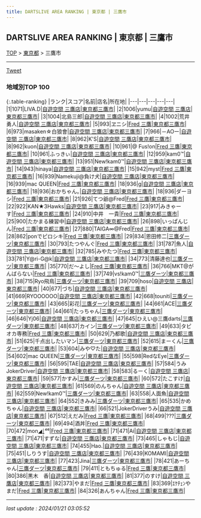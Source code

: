 ```yaml
---
title: DARTSLIVE AREA RANKING | 東京都 | 三鷹市
---
```

## DARTSLIVE AREA RANKING | 東京都 | 三鷹市

[TOP](/darts/rank/) > [東京都](/darts/rank/東京都/) > 三鷹市

___

<a href="https://twitter.com/share?ref_src=twsrc%5Etfw" data-text="DARTSLIVE AREA RANKING | 東京都三鷹市" class="twitter-share-button" data-via="DARTSLIVE" data-hashtags="DARTSLIVE" data-related="DARTSLIVE" data-show-count="false">Tweet</a>

### 地域別TOP 100

{:.table-ranking}
|ランク|スコア|名前|店名|所在地|
|---|---|---|---|---|
|1|1071|LIVA.D|<a href="https://search.dartslive.com/jp/shop/e1b526e565d0a3e5b21333aee1bd51e4">自遊空間 三鷹店</a>|<a href="/darts/rank/東京都/三鷹市">東京都三鷹市</a>|
|2|1006|yumu|<a href="https://search.dartslive.com/jp/shop/e1b526e565d0a3e5b21333aee1bd51e4">自遊空間 三鷹店</a>|<a href="/darts/rank/東京都/三鷹市">東京都三鷹市</a>|
|3|1004|北島三郎|<a href="https://search.dartslive.com/jp/shop/e1b526e565d0a3e5b21333aee1bd51e4">自遊空間 三鷹店</a>|<a href="/darts/rank/東京都/三鷹市">東京都三鷹市</a>|
|4|1002|荒井　勇人|<a href="https://search.dartslive.com/jp/shop/e1b526e565d0a3e5b21333aee1bd51e4">自遊空間 三鷹店</a>|<a href="/darts/rank/東京都/三鷹市">東京都三鷹市</a>|
|5|993|ヱニシ|<a href="https://search.dartslive.com/jp/shop/fb985d34d85802810d9b047a20a7ba1e">Fred 三鷹</a>|<a href="/darts/rank/東京都/三鷹市">東京都三鷹市</a>|
|6|973|masaken☆白狼會|<a href="https://search.dartslive.com/jp/shop/e1b526e565d0a3e5b21333aee1bd51e4">自遊空間 三鷹店</a>|<a href="/darts/rank/東京都/三鷹市">東京都三鷹市</a>|
|7|966|－AOー|<a href="https://search.dartslive.com/jp/shop/e1b526e565d0a3e5b21333aee1bd51e4">自遊空間 三鷹店</a>|<a href="/darts/rank/東京都/三鷹市">東京都三鷹市</a>|
|8|962|K&#x27;S|<a href="https://search.dartslive.com/jp/shop/e1b526e565d0a3e5b21333aee1bd51e4">自遊空間 三鷹店</a>|<a href="/darts/rank/東京都/三鷹市">東京都三鷹市</a>|
|8|962|kuon|<a href="https://search.dartslive.com/jp/shop/e1b526e565d0a3e5b21333aee1bd51e4">自遊空間 三鷹店</a>|<a href="/darts/rank/東京都/三鷹市">東京都三鷹市</a>|
|10|961|@ Fus!on|<a href="https://search.dartslive.com/jp/shop/fb985d34d85802810d9b047a20a7ba1e">Fred 三鷹</a>|<a href="/darts/rank/東京都/三鷹市">東京都三鷹市</a>|
|10|961|ふっきぃ|<a href="https://search.dartslive.com/jp/shop/e1b526e565d0a3e5b21333aee1bd51e4">自遊空間 三鷹店</a>|<a href="/darts/rank/東京都/三鷹市">東京都三鷹市</a>|
|12|959|kam0™|<a href="https://search.dartslive.com/jp/shop/e1b526e565d0a3e5b21333aee1bd51e4">自遊空間 三鷹店</a>|<a href="/darts/rank/東京都/三鷹市">東京都三鷹市</a>|
|13|951|New!kam0™|<a href="https://search.dartslive.com/jp/shop/e1b526e565d0a3e5b21333aee1bd51e4">自遊空間 三鷹店</a>|<a href="/darts/rank/東京都/三鷹市">東京都三鷹市</a>|
|14|943|hinaya|<a href="https://search.dartslive.com/jp/shop/e1b526e565d0a3e5b21333aee1bd51e4">自遊空間 三鷹店</a>|<a href="/darts/rank/東京都/三鷹市">東京都三鷹市</a>|
|15|942|myst|<a href="https://search.dartslive.com/jp/shop/fb985d34d85802810d9b047a20a7ba1e">Fred 三鷹</a>|<a href="/darts/rank/東京都/三鷹市">東京都三鷹市</a>|
|16|939|Namekuji@負け犬|<a href="https://search.dartslive.com/jp/shop/e1b526e565d0a3e5b21333aee1bd51e4">自遊空間 三鷹店</a>|<a href="/darts/rank/東京都/三鷹市">東京都三鷹市</a>|
|16|939|mac QUEEN|<a href="https://search.dartslive.com/jp/shop/fb985d34d85802810d9b047a20a7ba1e">Fred 三鷹</a>|<a href="/darts/rank/東京都/三鷹市">東京都三鷹市</a>|
|18|936|g|<a href="https://search.dartslive.com/jp/shop/e1b526e565d0a3e5b21333aee1bd51e4">自遊空間 三鷹店</a>|<a href="/darts/rank/東京都/三鷹市">東京都三鷹市</a>|
|18|936|おかちゃん｡|<a href="https://search.dartslive.com/jp/shop/e1b526e565d0a3e5b21333aee1bd51e4">自遊空間 三鷹店</a>|<a href="/darts/rank/東京都/三鷹市">東京都三鷹市</a>|
|18|936|ダーヨシ|<a href="https://search.dartslive.com/jp/shop/fb985d34d85802810d9b047a20a7ba1e">Fred 三鷹</a>|<a href="/darts/rank/東京都/三鷹市">東京都三鷹市</a>|
|21|926|てつ爺@Fred|<a href="https://search.dartslive.com/jp/shop/fb985d34d85802810d9b047a20a7ba1e">Fred 三鷹</a>|<a href="/darts/rank/東京都/三鷹市">東京都三鷹市</a>|
|22|922|KAN★3Hawks|<a href="https://search.dartslive.com/jp/shop/e1b526e565d0a3e5b21333aee1bd51e4">自遊空間 三鷹店</a>|<a href="/darts/rank/東京都/三鷹市">東京都三鷹市</a>|
|23|917|みきゃーす|<a href="https://search.dartslive.com/jp/shop/fb985d34d85802810d9b047a20a7ba1e">Fred 三鷹</a>|<a href="/darts/rank/東京都/三鷹市">東京都三鷹市</a>|
|24|910|中井　一貴|<a href="https://search.dartslive.com/jp/shop/fb985d34d85802810d9b047a20a7ba1e">Fred 三鷹</a>|<a href="/darts/rank/東京都/三鷹市">東京都三鷹市</a>|
|25|900|たかまる練習中|<a href="https://search.dartslive.com/jp/shop/e1b526e565d0a3e5b21333aee1bd51e4">自遊空間 三鷹店</a>|<a href="/darts/rank/東京都/三鷹市">東京都三鷹市</a>|
|26|898|いっぱんじん|<a href="https://search.dartslive.com/jp/shop/fb985d34d85802810d9b047a20a7ba1e">Fred 三鷹</a>|<a href="/darts/rank/東京都/三鷹市">東京都三鷹市</a>|
|27|880|TAIGA∞@Fred|<a href="https://search.dartslive.com/jp/shop/fb985d34d85802810d9b047a20a7ba1e">Fred 三鷹</a>|<a href="/darts/rank/東京都/三鷹市">東京都三鷹市</a>|
|28|862|ponでピロシキ|<a href="https://search.dartslive.com/jp/shop/fb985d34d85802810d9b047a20a7ba1e">Fred 三鷹</a>|<a href="/darts/rank/東京都/三鷹市">東京都三鷹市</a>|
|29|834|恩田修二|<a href="https://search.dartslive.com/jp/shop/443f81125acb065b0d9b047a20a7ba1e">三鷹ダーツ</a>|<a href="/darts/rank/東京都/三鷹市">東京都三鷹市</a>|
|30|793|たつやんぐ|<a href="https://search.dartslive.com/jp/shop/fb985d34d85802810d9b047a20a7ba1e">Fred 三鷹</a>|<a href="/darts/rank/東京都/三鷹市">東京都三鷹市</a>|
|31|787|魚人|<a href="https://search.dartslive.com/jp/shop/e1b526e565d0a3e5b21333aee1bd51e4">自遊空間 三鷹店</a>|<a href="/darts/rank/東京都/三鷹市">東京都三鷹市</a>|
|32|785|みやたつ|<a href="https://search.dartslive.com/jp/shop/fb985d34d85802810d9b047a20a7ba1e">Fred 三鷹</a>|<a href="/darts/rank/東京都/三鷹市">東京都三鷹市</a>|
|33|781|Y@ri-G@k|<a href="https://search.dartslive.com/jp/shop/e1b526e565d0a3e5b21333aee1bd51e4">自遊空間 三鷹店</a>|<a href="/darts/rank/東京都/三鷹市">東京都三鷹市</a>|
|34|773|清藤達也|<a href="https://search.dartslive.com/jp/shop/443f81125acb065b0d9b047a20a7ba1e">三鷹ダーツ</a>|<a href="/darts/rank/東京都/三鷹市">東京都三鷹市</a>|
|35|770|だ〜よし|<a href="https://search.dartslive.com/jp/shop/fb985d34d85802810d9b047a20a7ba1e">Fred 三鷹</a>|<a href="/darts/rank/東京都/三鷹市">東京都三鷹市</a>|
|36|766|MKT@がんばらない|<a href="https://search.dartslive.com/jp/shop/fb985d34d85802810d9b047a20a7ba1e">Fred 三鷹</a>|<a href="/darts/rank/東京都/三鷹市">東京都三鷹市</a>|
|37|749|vs!kam0™|<a href="https://search.dartslive.com/jp/shop/443f81125acb065b0d9b047a20a7ba1e">三鷹ダーツ</a>|<a href="/darts/rank/東京都/三鷹市">東京都三鷹市</a>|
|38|715|Ryo飛鳥|<a href="https://search.dartslive.com/jp/shop/443f81125acb065b0d9b047a20a7ba1e">三鷹ダーツ</a>|<a href="/darts/rank/東京都/三鷹市">東京都三鷹市</a>|
|39|709|hoso|<a href="https://search.dartslive.com/jp/shop/e1b526e565d0a3e5b21333aee1bd51e4">自遊空間 三鷹店</a>|<a href="/darts/rank/東京都/三鷹市">東京都三鷹市</a>|
|40|677|づち|<a href="https://search.dartslive.com/jp/shop/e1b526e565d0a3e5b21333aee1bd51e4">自遊空間 三鷹店</a>|<a href="/darts/rank/東京都/三鷹市">東京都三鷹市</a>|
|41|669|RYOOOOOO|<a href="https://search.dartslive.com/jp/shop/e1b526e565d0a3e5b21333aee1bd51e4">自遊空間 三鷹店</a>|<a href="/darts/rank/東京都/三鷹市">東京都三鷹市</a>|
|42|668|touniti|<a href="https://search.dartslive.com/jp/shop/443f81125acb065b0d9b047a20a7ba1e">三鷹ダーツ</a>|<a href="/darts/rank/東京都/三鷹市">東京都三鷹市</a>|
|43|665|彩花|<a href="https://search.dartslive.com/jp/shop/443f81125acb065b0d9b047a20a7ba1e">三鷹ダーツ</a>|<a href="/darts/rank/東京都/三鷹市">東京都三鷹市</a>|
|44|661|ACE|<a href="https://search.dartslive.com/jp/shop/443f81125acb065b0d9b047a20a7ba1e">三鷹ダーツ</a>|<a href="/darts/rank/東京都/三鷹市">東京都三鷹市</a>|
|44|661|たっちゃん|<a href="https://search.dartslive.com/jp/shop/443f81125acb065b0d9b047a20a7ba1e">三鷹ダーツ</a>|<a href="/darts/rank/東京都/三鷹市">東京都三鷹市</a>|
|46|646|Yj06|<a href="https://search.dartslive.com/jp/shop/e1b526e565d0a3e5b21333aee1bd51e4">自遊空間 三鷹店</a>|<a href="/darts/rank/東京都/三鷹市">東京都三鷹市</a>|
|47|645|ひえい@三鷹darts|<a href="https://search.dartslive.com/jp/shop/443f81125acb065b0d9b047a20a7ba1e">三鷹ダーツ</a>|<a href="/darts/rank/東京都/三鷹市">東京都三鷹市</a>|
|48|637|カイン|<a href="https://search.dartslive.com/jp/shop/443f81125acb065b0d9b047a20a7ba1e">三鷹ダーツ</a>|<a href="/darts/rank/東京都/三鷹市">東京都三鷹市</a>|
|49|633|タピオカ専務|<a href="https://search.dartslive.com/jp/shop/fb985d34d85802810d9b047a20a7ba1e">Fred 三鷹</a>|<a href="/darts/rank/東京都/三鷹市">東京都三鷹市</a>|
|50|629|乃都歌|<a href="https://search.dartslive.com/jp/shop/e1b526e565d0a3e5b21333aee1bd51e4">自遊空間 三鷹店</a>|<a href="/darts/rank/東京都/三鷹市">東京都三鷹市</a>|
|51|625|千点出したいマン|<a href="https://search.dartslive.com/jp/shop/443f81125acb065b0d9b047a20a7ba1e">三鷹ダーツ</a>|<a href="/darts/rank/東京都/三鷹市">東京都三鷹市</a>|
|52|615|まーくん|<a href="https://search.dartslive.com/jp/shop/443f81125acb065b0d9b047a20a7ba1e">三鷹ダーツ</a>|<a href="/darts/rank/東京都/三鷹市">東京都三鷹市</a>|
|53|604|みや♡た|<a href="https://search.dartslive.com/jp/shop/e1b526e565d0a3e5b21333aee1bd51e4">自遊空間 三鷹店</a>|<a href="/darts/rank/東京都/三鷹市">東京都三鷹市</a>|
|54|602|mac QUEEN|<a href="https://search.dartslive.com/jp/shop/443f81125acb065b0d9b047a20a7ba1e">三鷹ダーツ</a>|<a href="/darts/rank/東京都/三鷹市">東京都三鷹市</a>|
|55|598|RedなEye|<a href="https://search.dartslive.com/jp/shop/443f81125acb065b0d9b047a20a7ba1e">三鷹ダーツ</a>|<a href="/darts/rank/東京都/三鷹市">東京都三鷹市</a>|
|56|595|TAE|<a href="https://search.dartslive.com/jp/shop/e1b526e565d0a3e5b21333aee1bd51e4">自遊空間 三鷹店</a>|<a href="/darts/rank/東京都/三鷹市">東京都三鷹市</a>|
|57|584|うみJokerDriver|<a href="https://search.dartslive.com/jp/shop/e1b526e565d0a3e5b21333aee1bd51e4">自遊空間 三鷹店</a>|<a href="/darts/rank/東京都/三鷹市">東京都三鷹市</a>|
|58|583|るーく|<a href="https://search.dartslive.com/jp/shop/e1b526e565d0a3e5b21333aee1bd51e4">自遊空間 三鷹店</a>|<a href="/darts/rank/東京都/三鷹市">東京都三鷹市</a>|
|59|577|かすみ|<a href="https://search.dartslive.com/jp/shop/443f81125acb065b0d9b047a20a7ba1e">三鷹ダーツ</a>|<a href="/darts/rank/東京都/三鷹市">東京都三鷹市</a>|
|60|572|たこすけ|<a href="https://search.dartslive.com/jp/shop/e1b526e565d0a3e5b21333aee1bd51e4">自遊空間 三鷹店</a>|<a href="/darts/rank/東京都/三鷹市">東京都三鷹市</a>|
|61|569|のんちゃん|<a href="https://search.dartslive.com/jp/shop/e1b526e565d0a3e5b21333aee1bd51e4">自遊空間 三鷹店</a>|<a href="/darts/rank/東京都/三鷹市">東京都三鷹市</a>|
|62|559|New!kam0™|<a href="https://search.dartslive.com/jp/shop/443f81125acb065b0d9b047a20a7ba1e">三鷹ダーツ</a>|<a href="/darts/rank/東京都/三鷹市">東京都三鷹市</a>|
|63|558|人面魚|<a href="https://search.dartslive.com/jp/shop/e1b526e565d0a3e5b21333aee1bd51e4">自遊空間 三鷹店</a>|<a href="/darts/rank/東京都/三鷹市">東京都三鷹市</a>|
|64|552|きみみ|<a href="https://search.dartslive.com/jp/shop/443f81125acb065b0d9b047a20a7ba1e">三鷹ダーツ</a>|<a href="/darts/rank/東京都/三鷹市">東京都三鷹市</a>|
|65|535|かめちゃん|<a href="https://search.dartslive.com/jp/shop/e1b526e565d0a3e5b21333aee1bd51e4">自遊空間 三鷹店</a>|<a href="/darts/rank/東京都/三鷹市">東京都三鷹市</a>|
|66|521|JokerDriverうみ|<a href="https://search.dartslive.com/jp/shop/e1b526e565d0a3e5b21333aee1bd51e4">自遊空間 三鷹店</a>|<a href="/darts/rank/東京都/三鷹市">東京都三鷹市</a>|
|67|512|えだみ|<a href="https://search.dartslive.com/jp/shop/fb985d34d85802810d9b047a20a7ba1e">Fred 三鷹</a>|<a href="/darts/rank/東京都/三鷹市">東京都三鷹市</a>|
|68|499|???|<a href="https://search.dartslive.com/jp/shop/443f81125acb065b0d9b047a20a7ba1e">三鷹ダーツ</a>|<a href="/darts/rank/東京都/三鷹市">東京都三鷹市</a>|
|69|494|酒丼|<a href="https://search.dartslive.com/jp/shop/fb985d34d85802810d9b047a20a7ba1e">Fred 三鷹</a>|<a href="/darts/rank/東京都/三鷹市">東京都三鷹市</a>|
|70|472|mon◢͟￨⁴⁶|<a href="https://search.dartslive.com/jp/shop/fb985d34d85802810d9b047a20a7ba1e">Fred 三鷹</a>|<a href="/darts/rank/東京都/三鷹市">東京都三鷹市</a>|
|71|471|Ai|<a href="https://search.dartslive.com/jp/shop/e1b526e565d0a3e5b21333aee1bd51e4">自遊空間 三鷹店</a>|<a href="/darts/rank/東京都/三鷹市">東京都三鷹市</a>|
|71|471|すずな|<a href="https://search.dartslive.com/jp/shop/e1b526e565d0a3e5b21333aee1bd51e4">自遊空間 三鷹店</a>|<a href="/darts/rank/東京都/三鷹市">東京都三鷹市</a>|
|73|465|しゃもじ|<a href="https://search.dartslive.com/jp/shop/e1b526e565d0a3e5b21333aee1bd51e4">自遊空間 三鷹店</a>|<a href="/darts/rank/東京都/三鷹市">東京都三鷹市</a>|
|74|455|Hao.|<a href="https://search.dartslive.com/jp/shop/e1b526e565d0a3e5b21333aee1bd51e4">自遊空間 三鷹店</a>|<a href="/darts/rank/東京都/三鷹市">東京都三鷹市</a>|
|75|451|しりうす|<a href="https://search.dartslive.com/jp/shop/e1b526e565d0a3e5b21333aee1bd51e4">自遊空間 三鷹店</a>|<a href="/darts/rank/東京都/三鷹市">東京都三鷹市</a>|
|76|439|KOMAMI|<a href="https://search.dartslive.com/jp/shop/e1b526e565d0a3e5b21333aee1bd51e4">自遊空間 三鷹店</a>|<a href="/darts/rank/東京都/三鷹市">東京都三鷹市</a>|
|77|423|Jina|<a href="https://search.dartslive.com/jp/shop/443f81125acb065b0d9b047a20a7ba1e">三鷹ダーツ</a>|<a href="/darts/rank/東京都/三鷹市">東京都三鷹市</a>|
|78|421|あーちゃん|<a href="https://search.dartslive.com/jp/shop/443f81125acb065b0d9b047a20a7ba1e">三鷹ダーツ</a>|<a href="/darts/rank/東京都/三鷹市">東京都三鷹市</a>|
|79|411|ともちゅる|<a href="https://search.dartslive.com/jp/shop/fb985d34d85802810d9b047a20a7ba1e">Fred 三鷹</a>|<a href="/darts/rank/東京都/三鷹市">東京都三鷹市</a>|
|80|386|黒木　香|<a href="https://search.dartslive.com/jp/shop/e1b526e565d0a3e5b21333aee1bd51e4">自遊空間 三鷹店</a>|<a href="/darts/rank/東京都/三鷹市">東京都三鷹市</a>|
|81|377|のすけ|<a href="https://search.dartslive.com/jp/shop/e1b526e565d0a3e5b21333aee1bd51e4">自遊空間 三鷹店</a>|<a href="/darts/rank/東京都/三鷹市">東京都三鷹市</a>|
|82|373|やまだ|<a href="https://search.dartslive.com/jp/shop/fb985d34d85802810d9b047a20a7ba1e">Fred 三鷹</a>|<a href="/darts/rank/東京都/三鷹市">東京都三鷹市</a>|
|83|369|ｴｹﾁｪﾝやまだ|<a href="https://search.dartslive.com/jp/shop/fb985d34d85802810d9b047a20a7ba1e">Fred 三鷹</a>|<a href="/darts/rank/東京都/三鷹市">東京都三鷹市</a>|
|84|326|あんちゃん|<a href="https://search.dartslive.com/jp/shop/fb985d34d85802810d9b047a20a7ba1e">Fred 三鷹</a>|<a href="/darts/rank/東京都/三鷹市">東京都三鷹市</a>|



___

_last update : 2024/01/21 03:05:52_


<script src="https://cdnjs.cloudflare.com/ajax/libs/jquery/3.6.1/jquery.min.js" integrity="sha512-aVKKRRi/Q/YV+4mjoKBsE4x3H+BkegoM/em46NNlCqNTmUYADjBbeNefNxYV7giUp0VxICtqdrbqU7iVaeZNXA==" crossorigin="anonymous" referrerpolicy="no-referrer"></script>
<script src="https://cdnjs.cloudflare.com/ajax/libs/jquery.tablesorter/2.31.3/js/jquery.tablesorter.min.js" integrity="sha512-qzgd5cYSZcosqpzpn7zF2ZId8f/8CHmFKZ8j7mU4OUXTNRd5g+ZHBPsgKEwoqxCtdQvExE5LprwwPAgoicguNg==" crossorigin="anonymous" referrerpolicy="no-referrer"></script>
<link rel="stylesheet" href="https://cdnjs.cloudflare.com/ajax/libs/jquery.tablesorter/2.31.3/css/theme.default.min.css" integrity="sha512-wghhOJkjQX0Lh3NSWvNKeZ0ZpNn+SPVXX1Qyc9OCaogADktxrBiBdKGDoqVUOyhStvMBmJQ8ZdMHiR3wuEq8+w==" crossorigin="anonymous" referrerpolicy="no-referrer" />
<script>
$(function() {
    $(".table-ranking").tablesorter({sortList:[[0, 0]]});
});
</script>

<script async src="https://platform.twitter.com/widgets.js" charset="utf-8"></script>